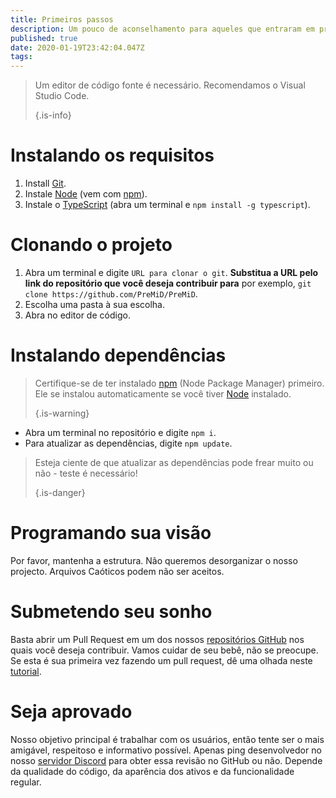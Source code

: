 ```yaml
---
title: Primeiros passos
description: Um pouco de aconselhamento para aqueles que entraram em programação recentemente
published: true
date: 2020-01-19T23:42:04.047Z
tags:
---
```


> Um editor de código fonte é necessário. Recomendamos o Visual Studio Code. 
> 
> {.is-info}

# Instalando os requisitos
1. Install [Git](https://git-scm.com/).
2. Instale [Node](https://nodejs.org/en/) (vem com [npm](https://www.npmjs.com/)).
3. Instale o [TypeScript](https://www.typescriptlang.org/index.html#download-links) (abra um terminal e `npm install -g typescript`).

# Clonando o projeto
1. Abra um terminal e digite `URL para clonar o git`. **Substitua a URL pelo link do repositório que você deseja contribuir para** por exemplo, `git clone https://github.com/PreMiD/PreMiD`.
2. Escolha uma pasta à sua escolha.
3. Abra no editor de código.

# Instalando dependências
> Certifique-se de ter instalado [npm](https://www.npmjs.com/) (Node Package Manager) primeiro. Ele se instalou automaticamente se você tiver [Node](https://nodejs.org/en/) instalado. 
> 
> {.is-warning}

- Abra um terminal no repositório e digite `npm i`.
- Para atualizar as dependências, digite `npm update`.

> Esteja ciente de que atualizar as dependências pode frear muito ou não - teste é necessário! 
> 
> {.is-danger}

# Programando sua visão
Por favor, mantenha a estrutura. Não queremos desorganizar o nosso projecto. Arquivos Caóticos podem não ser aceitos.

# Submetendo seu sonho
Basta abrir um Pull Request em um dos nossos [repositórios GitHub](https://github.com/PreMiD/) nos quais você deseja contribuir. Vamos cuidar de seu bebê, não se preocupe. Se esta é sua primeira vez fazendo um pull request, dê uma olhada neste [tutorial](https://help.github.com/en/articles/creating-a-pull-request).

# Seja aprovado
Nosso objetivo principal é trabalhar com os usuários, então tente ser o mais amigável, respeitoso e informativo possível. Apenas ping desenvolvedor no nosso [servidor Discord](https://discord.gg/PreMiD) para obter essa revisão no GitHub ou não. Depende da qualidade do código, da aparência dos ativos e da funcionalidade regular.
